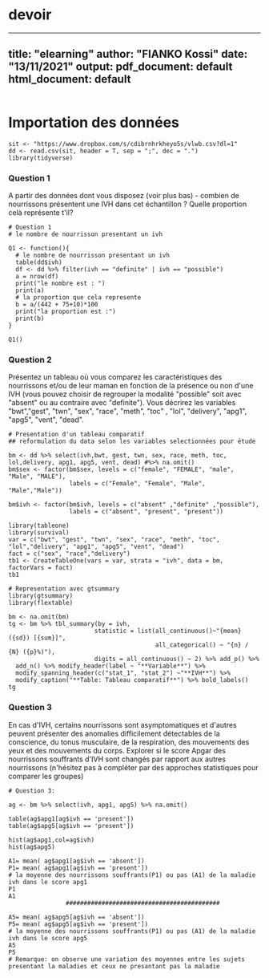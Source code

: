 # devoir
---
title: "elearning"
author: "FIANKO Kossi"
date: "13/11/2021"
output:
  pdf_document: default
  html_document: default
---

```{r}

```

# Importation des données
```{r echo=FALSE}
sit <- "https://www.dropbox.com/s/cdibrnhrkheyo5s/vlwb.csv?dl=1"
dd <- read.csv(sit, header = T, sep = ";", dec = ".")
library(tidyverse)
```

### Question 1
A partir des données dont vous disposez (voir plus bas) - combien de nourrissons présentent une IVH dans cet échantillon ?
Quelle proportion celà représente t'il?
```{r}
# Question 1
# le nombre de nourrisson presentant un ivh

Q1 <- function(){
  # le nombre de nourrisson presentant un ivh
  table(dd$ivh)
  df <- dd %>% filter(ivh == "definite" | ivh == "possible")
  a = nrow(df)
  print("le nombre est : ")
  print(a)
  # la proportion que cela represente
  b = a/(442 + 75+10)*100
  print("la proportion est :")
  print(b)
}

Q1()

```


### Question 2
Présentez un tableau où vous comparez les caractéristiques des nourrissons et/ou de leur maman en fonction de la présence ou non d'une IVH (vous pouvez choisir de regrouper la modalité "possible" soit avec "absent" ou au contraire avec "definite").
Vous décrirez les variables "bwt","gest", "twn", "sex", "race", "meth", "toc"
, "lol", "delivery", "apg1", "apg5", "vent", "dead".


```{r}
# Presentation d'un tableau comparatif
## reformulation du data selon les variables selectionnées pour étude

bm <- dd %>% select(ivh,bwt, gest, twn, sex, race, meth, toc, lol,delivery, apg1, apg5, vent, dead) #%>% na.omit()
bm$sex <- factor(bm$sex, levels = c("female", "FEMALE", "male", "Male", "MALE"),
                 labels = c("Female", "Female", "Male", "Male","Male"))

bm$ivh <- factor(bm$ivh, levels = c("absent" ,"definite" ,"possible"),
                 labels = c("absent", "present", "present"))

library(tableone)
library(survival)
var = c("bwt", "gest", "twn", "sex", "race", "meth", "toc", "lol","delivery", "apg1", "apg5", "vent", "dead")
fact = c("sex", "race","delivery")
tb1 <- CreateTableOne(vars = var, strata = "ivh", data = bm, factorVars = fact)
tb1
```


```{r}
# Representation avec gtsummary
library(gtsummary)
library(flextable)

bm <- na.omit(bm)
tg <- bm %>% tbl_summary(by = ivh,
                        statistic = list(all_continuous()~"{mean} ({sd}) [{sum}]",
                                         all_categorical() ~ "{n} / {N} ({p}%)"),
                        digits = all_continuous() ~ 2) %>% add_p() %>% 
  add_n() %>% modify_header(label ~ "**Variable**") %>%
  modify_spanning_header(c("stat_1", "stat_2") ~"**IVH**") %>%
  modify_caption("**Table: Tableau comparatif**") %>% bold_labels()
tg
```

### Question 3
En cas d'IVH, certains nourrissons sont asymptomatiques et d'autres peuvent présenter des anomalies difficilement détectables de la conscience, du tonus musculaire, de la respiration, des mouvements des yeux et des mouvements du corps.
Explorer si le score Apgar des nourrissons souffrants d'IVH sont changés par rapport aux autres nourrissons (n'hésitez pas à compléter par des approches statistiques pour comparer les groupes)

```{r}
# Question 3:

ag <- bm %>% select(ivh, apg1, apg5) %>% na.omit()

table(ag$apg1[ag$ivh == 'present'])
table(ag$apg5[ag$ivh == 'present'])

hist(ag$apg1,col=ag$ivh)
hist(ag$apg5)

A1= mean( ag$apg1[ag$ivh == 'absent'])
P1= mean( ag$apg1[ag$ivh == 'present'])
# la moyenne des nourrissons souffrants(P1) ou pas (A1) de la maladie ivh dans le score apg1
P1
A1
                ###########################################

A5= mean( ag$apg5[ag$ivh == 'absent'])
P5= mean( ag$apg5[ag$ivh == 'present'])
# la moyenne des nourrissons souffrants(P1) ou pas (A1) de la maladie ivh dans le score apg5
A5
P5
# Remarque: on observe une variation des moyennes entre les sujets presentant la maladies et ceux ne presantant pas la maladie 


```

